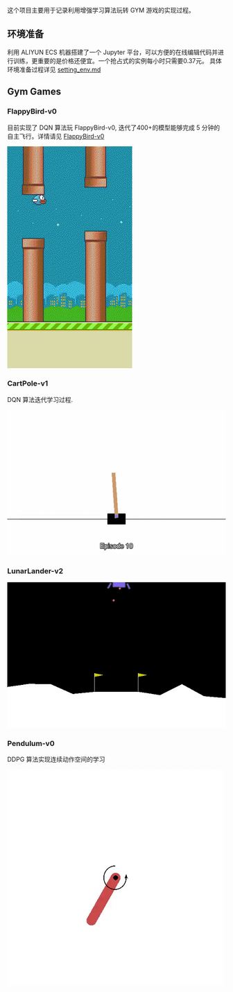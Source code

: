 这个项目主要用于记录利用增强学习算法玩转 GYM 游戏的实现过程。

## 环境准备

利用 ALIYUN ECS 机器搭建了一个 Jupyter 平台，可以方便的在线编辑代码并进行训练，更重要的是价格还便宜。一个抢占式的实例每小时只需要0.37元。
具体环境准备过程详见 [setting_env.md](setting_env.md)

## Gym Games

### FlappyBird-v0

目前实现了 DQN 算法玩 FlappyBird-v0, 迭代了400+的模型能够完成 5 分钟的自主飞行。详情请见 [FlappyBird-v0](FlappyBird-v0/README.MD)

![](./FlappyBird-v0/dqn_agent.gif)


### CartPole-v1

DQN 算法迭代学习过程.

![](./CartPole-v1/dqn_agent.gif)


### LunarLander-v2

![](./LunarLander-v2/dqn_agent.gif)


### Pendulum-v0

DDPG 算法实现连续动作空间的学习

![](./Pendulum-v0/ddpg_agent.gif)